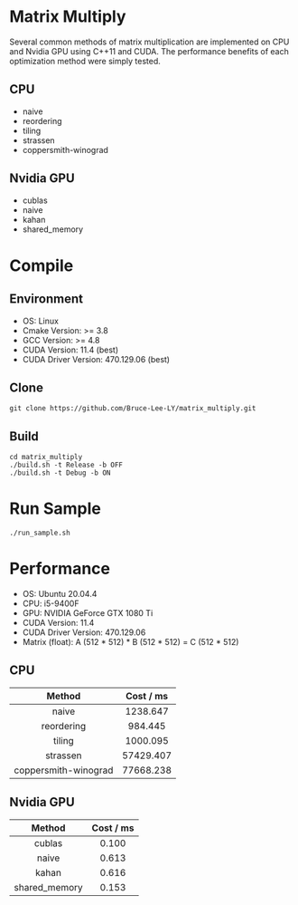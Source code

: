 # Matrix Multiply
Several common methods of matrix multiplication are implemented on CPU and Nvidia GPU using C++11 and CUDA. The performance benefits of each optimization method were simply tested.

## CPU
- naive
- reordering
- tiling
- strassen
- coppersmith-winograd

## Nvidia GPU
- cublas
- naive
- kahan
- shared_memory

# Compile
## Environment
- OS: Linux
- Cmake Version: >= 3.8
- GCC Version: >= 4.8
- CUDA Version: 11.4 (best)
- CUDA Driver Version: 470.129.06 (best)

## Clone
```
git clone https://github.com/Bruce-Lee-LY/matrix_multiply.git
```

## Build
```
cd matrix_multiply
./build.sh -t Release -b OFF
./build.sh -t Debug -b ON
```

# Run Sample
```
./run_sample.sh
```

# Performance
- OS: Ubuntu 20.04.4
- CPU: i5-9400F
- GPU: NVIDIA GeForce GTX 1080 Ti
- CUDA Version: 11.4
- CUDA Driver Version: 470.129.06
- Matrix (float): A (512 * 512) * B (512 * 512) = C (512 * 512)

## CPU
|Method|Cost / ms|
|:-:|:-:|
|naive|1238.647|
|reordering|984.445|
|tiling|1000.095|
|strassen|57429.407|
|coppersmith-winograd|77668.238|

## Nvidia GPU
|Method|Cost / ms|
|:-:|:-:|
|cublas|0.100|
|naive|0.613|
|kahan|0.616|
|shared_memory|0.153|
